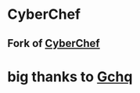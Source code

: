 # CyberChef
## Fork of [CyberChef](https://github.com/gchq/CyberChef)
# big thanks to [Gchq](https://github.com/Gchq)

